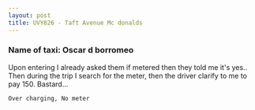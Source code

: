 ```yaml
---
layout: post
title: UVY826 - Taft Avenue Mc donalds
---
```


### Name of taxi: Oscar d borromeo

Upon entering I already asked them if metered then they told me it's yes.. Then during the trip I search for the meter, then the driver clarify to me to pay 150.
Bastard...

```Over charging, No meter```
